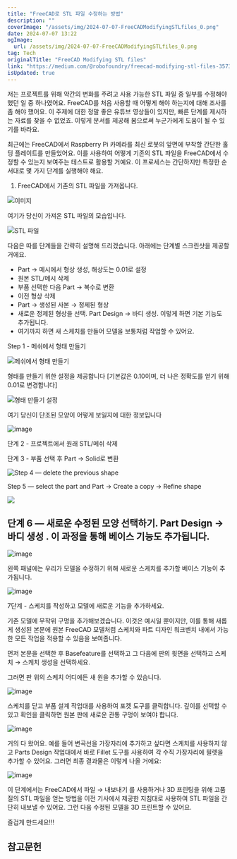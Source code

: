 ```yaml
---
title: "FreeCAD로 STL 파일 수정하는 방법"
description: ""
coverImage: "/assets/img/2024-07-07-FreeCADModifyingSTLfiles_0.png"
date: 2024-07-07 13:22
ogImage:
  url: /assets/img/2024-07-07-FreeCADModifyingSTLfiles_0.png
tag: Tech
originalTitle: "FreeCAD Modifying STL files"
link: "https://medium.com/@robofoundry/freecad-modifying-stl-files-35730ab38dee"
isUpdated: true
---
```


저는 프로젝트를 위해 약간의 변화를 주려고 사용 가능한 STL 파일 중 일부를 수정해야 했던 일 중 하나였어요. FreeCAD를 처음 사용할 때 어떻게 해야 하는지에 대해 조사를 좀 해야 했어요. 이 주제에 대한 정말 좋은 유튜브 영상들이 있지만, 빠른 단계를 제시하는 자료를 찾을 수 없었죠. 이렇게 문서를 제공해 봄으로써 누군가에게 도움이 될 수 있기를 바라요.

최근에는 FreeCAD에서 Raspberry Pi 카메라를 최신 로봇의 앞면에 부착할 간단한 홀딩 플레이트를 만들었어요. 이를 사용하여 어떻게 기존의 STL 파일을 FreeCAD에서 수정할 수 있는지 보여주는 테스트로 활용할 거예요. 이 프로세스는 간단하지만 특정한 순서대로 몇 가지 단계를 실행해야 해요.

1. FreeCAD에서 기존의 STL 파일을 가져옵니다.

![이미지](/assets/img/2024-07-07-FreeCADModifyingSTLfiles_0.png)

<div class="content-ad"></div>

여기가 당신이 가져온 STL 파일의 모습입니다.

![STL 파일](/assets/img/2024-07-07-FreeCADModifyingSTLfiles_1.png)

다음은 따를 단계들을 간략히 설명해 드리겠습니다. 아래에는 단계별 스크린샷을 제공할 거에요.

- Part → 메시에서 형상 생성, 해상도는 0.01로 설정
- 원본 STL/메시 삭제
- 부품 선택한 다음 Part → 복수로 변환
- 이전 형상 삭제
- Part → 생성된 사본 → 정제된 형상
- 새로운 정제된 형상을 선택. Part Design → 바디 생성. 이렇게 하면 기본 기능도 추가됩니다.
- 여기까지 하면 새 스케치를 만들어 모델을 보통처럼 작업할 수 있어요.

<div class="content-ad"></div>

Step 1 - 메쉬에서 형태 만들기

![메쉬에서 형태 만들기](/assets/img/2024-07-07-FreeCADModifyingSTLfiles_2.png)

형태를 만들기 위한 설정을 제공합니다 [기본값은 0.10이며, 더 나은 정확도를 얻기 위해 0.01로 변경합니다]

![형태 만들기 설정](/assets/img/2024-07-07-FreeCADModifyingSTLfiles_3.png)

<div class="content-ad"></div>

여기 당신이 단조된 모양이 어떻게 보일지에 대한 정보입니다

![image](/assets/img/2024-07-07-FreeCADModifyingSTLfiles_4.png)

단계 2 - 프로젝트에서 원래 STL/메쉬 삭제

단계 3 - 부품 선택 후 Part → Solid로 변환

<div class="content-ad"></div>

![Step 4 — delete the previous shape](/assets/img/2024-07-07-FreeCADModifyingSTLfiles_5.png)

Step 5 — select the part and Part → Create a copy → Refine shape

![](/assets/img/2024-07-07-FreeCADModifyingSTLfiles_6.png)

<div class="content-ad"></div>

## 단계 6 — 새로운 수정된 모양 선택하기. Part Design → 바디 생성 . 이 과정을 통해 베이스 기능도 추가됩니다.

![image](/assets/img/2024-07-07-FreeCADModifyingSTLfiles_7.png)

왼쪽 패널에는 우리가 모델을 수정하기 위해 새로운 스케치를 추가할 베이스 기능이 추가됩니다.

![image](/assets/img/2024-07-07-FreeCADModifyingSTLfiles_8.png)

<div class="content-ad"></div>

7단계 - 스케치를 작성하고 모델에 새로운 기능을 추가하세요.

기존 모델에 무작위 구멍을 추가해보겠습니다. 이것은 예시일 뿐이지만, 이를 통해 새롭게 생성된 본문에 원본 FreeCAD 모델처럼 스케치와 파트 디자인 워크벤치 내에서 가능한 모든 작업을 적용할 수 있음을 보여줍니다.

먼저 본문을 선택한 후 Basefeature를 선택하고 그 다음에 판의 윗면을 선택하고 스케치 → 스케치 생성을 선택하세요.

<div class="content-ad"></div>

그러면 판 위의 스케치 어디에든 새 원을 추가할 수 있습니다.

![image](/assets/img/2024-07-07-FreeCADModifyingSTLfiles_10.png)

스케치를 닫고 부품 설계 작업대를 사용하여 포켓 도구를 클릭합니다. 깊이를 선택할 수 있고 확인을 클릭하면 원본 판에 새로운 관통 구멍이 보여야 합니다.

![image](/assets/img/2024-07-07-FreeCADModifyingSTLfiles_11.png)

<div class="content-ad"></div>

거의 다 왔어요. 예를 들어 변곡선을 가장자리에 추가하고 싶다면 스케치를 사용하지 않고 Parts Design 작업대에서 바로 Fillet 도구를 사용하여 각 수직 가장자리에 필렛을 추가할 수 있어요. 그러면 최종 결과물은 이렇게 나올 거에요:

![image](/assets/img/2024-07-07-FreeCADModifyingSTLfiles_12.png)

이 단계에서는 FreeCAD에서 파일 → 내보내기 를 사용하거나 3D 프린팅을 위해 고품질의 STL 파일을 얻는 방법을 이전 기사에서 제공한 지침대로 사용하여 STL 파일을 간단히 내보낼 수 있어요. 그런 다음 수정된 모델을 3D 프린트할 수 있어요.

즐겁게 만드세요!!!

<div class="content-ad"></div>

## 참고문헌
